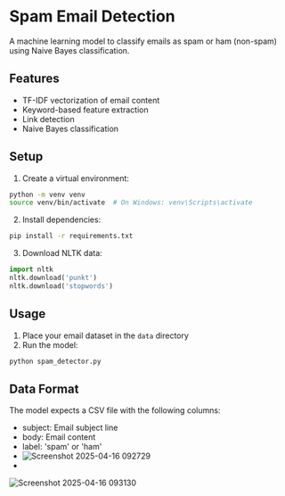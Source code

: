 # Spam Email Detection

A machine learning model to classify emails as spam or ham (non-spam) using Naive Bayes classification.

## Features
- TF-IDF vectorization of email content
- Keyword-based feature extraction
- Link detection
- Naive Bayes classification

## Setup
1. Create a virtual environment:
```bash
python -m venv venv
source venv/bin/activate  # On Windows: venv\Scripts\activate
```

2. Install dependencies:
```bash
pip install -r requirements.txt
```

3. Download NLTK data:
```python
import nltk
nltk.download('punkt')
nltk.download('stopwords')
```

## Usage
1. Place your email dataset in the `data` directory
2. Run the model:
```bash
python spam_detector.py
```

## Data Format
The model expects a CSV file with the following columns:
- subject: Email subject line
- body: Email content
- label: 'spam' or 'ham'
- ![Screenshot 2025-04-16 092729](https://github.com/user-attachments/assets/a8deaef7-b50b-494c-8750-8960be7a9095)
- 
![Screenshot 2025-04-16 093130](https://github.com/user-attachments/assets/4510450d-df7f-4452-a2fa-66a946232879)
